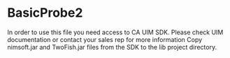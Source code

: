 # BasicProbe2
In order to use this file you need access to CA UIM SDK.
Please check UIM documentation or contact your sales rep for more information
Copy nimsoft.jar and TwoFish.jar files from the SDK to the lib project directory.
